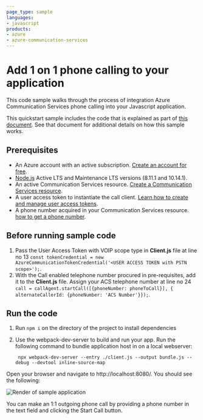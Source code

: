 ```yaml
---
page_type: sample
languages:
- javascript
products:
- azure
- azure-communication-services
---
```


# Add 1 on 1 phone calling to your application

This code sample walks through the process of integration Azure Communication Services phone calling into your Javascript application.

This quickstart sample includes the code that is explained as part of [this document](https://docs.microsoft.com/en-us/azure/communication-services/quickstarts/voice-video-calling/pstn-call?pivots=platform-web). See that document for additional details on how this sample works.

## Prerequisites
- An Azure account with an active subscription. [Create an account for free](https://azure.microsoft.com/en-us/free/?WT.mc_id=A261C142F).
- [Node.js](https://nodejs.org/en/) Active LTS and Maintenance LTS versions (8.11.1 and 10.14.1).
- An active Communication Services resource. [Create a Communication Services resource](https://docs.microsoft.com/azure/communication-services/quickstarts/create-communication-resource?tabs=windows&pivots=platform-azp).
- A user access token to instantiate the call client. [Learn how to create and manage user access tokens](https://docs.microsoft.com/azure/communication-services/quickstarts/access-tokens?pivots=programming-language-javascript).
- A phone number acquired in your Communication Services resource. [how to get a phone number](https://docs.microsoft.com/en-us/azure/communication-services/quickstarts/telephony-sms/get-phone-number).

## Before running sample code

1. Pass the User Access Token with VOIP scope type in **Client.js** file at line no 13 ```const tokenCredential = new AzureCommunicationTokenCredential('<USER ACCESS TOKEN with PSTN scope>');```.
2. With the Call enabled telephone number procured in pre-requisites, add it to the **Client.js** file. Assign your ACS telephone number at line no 24
   ```call = callAgent.startCall([{phoneNumber: phoneToCall}], { alternateCallerId: {phoneNumber: 'ACS Number'}});```.

## Run the code
1. Run `npm i` on the directory of the project to install dependencies
2. Use the webpack-dev-server to build and run your app. Run the following command to bundle application host in on a local webserver:

        npx webpack-dev-server --entry ./client.js --output bundle.js --debug --devtool inline-source-map

Open your browser and navigate to http://localhost:8080/. You should see the following:

![Render of sample application](../media/add-1-on-1-phone-calling.png)

You can make an 1:1 outgoing phone call by providing a phone number in the text field and clicking the Start Call button. 
